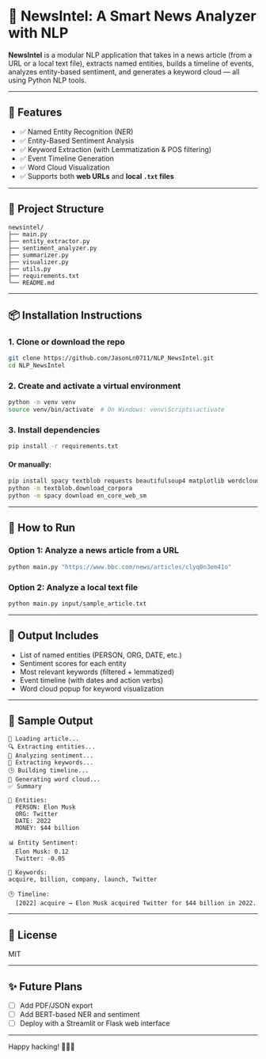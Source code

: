 # 🧠 NewsIntel: A Smart News Analyzer with NLP

**NewsIntel** is a modular NLP application that takes in a news article (from a URL or a local text file), extracts named entities, builds a timeline of events, analyzes entity-based sentiment, and generates a keyword cloud — all using Python NLP tools.

---

## 🚀 Features

- ✅ Named Entity Recognition (NER)
- ✅ Entity-Based Sentiment Analysis
- ✅ Keyword Extraction (with Lemmatization & POS filtering)
- ✅ Event Timeline Generation
- ✅ Word Cloud Visualization
- ✅ Supports both **web URLs** and **local `.txt` files**

---

## 📁 Project Structure

```
newsintel/
├── main.py
├── entity_extractor.py
├── sentiment_analyzer.py
├── summarizer.py
├── visualizer.py
├── utils.py
├── requirements.txt
└── README.md
```

---

## 📦 Installation Instructions

### 1. Clone or download the repo
```bash
git clone https://github.com/JasonLn0711/NLP_NewsIntel.git
cd NLP_NewsIntel
```

### 2. Create and activate a virtual environment
```bash
python -m venv venv
source venv/bin/activate  # On Windows: venv\Scripts\activate
```

### 3. Install dependencies
```bash
pip install -r requirements.txt
```

#### Or manually:
```bash
pip install spacy textblob requests beautifulsoup4 matplotlib wordcloud
python -m textblob.download_corpora
python -m spacy download en_core_web_sm
```

---

## 🧪 How to Run

### Option 1: Analyze a news article from a **URL**
```bash
python main.py "https://www.bbc.com/news/articles/clyq0n3em41o"
```

### Option 2: Analyze a **local text file**
```bash
python main.py input/sample_article.txt
```

---

## 🧠 Output Includes

- List of named entities (PERSON, ORG, DATE, etc.)
- Sentiment scores for each entity
- Most relevant keywords (filtered + lemmatized)
- Event timeline (with dates and action verbs)
- Word cloud popup for keyword visualization

---

## 🧊 Sample Output
```
🔄 Loading article...
🔍 Extracting entities...
💬 Analyzing sentiment...
🧠 Extracting keywords...
🕒 Building timeline...
🎨 Generating word cloud...
✅ Summary

📌 Entities:
  PERSON: Elon Musk
  ORG: Twitter
  DATE: 2022
  MONEY: $44 billion

📊 Entity Sentiment:
  Elon Musk: 0.12
  Twitter: -0.05

🔑 Keywords:
acquire, billion, company, launch, Twitter

🕒 Timeline:
  [2022] acquire → Elon Musk acquired Twitter for $44 billion in 2022.
```

---

## 📘 License
MIT

---

## ✨ Future Plans
- [ ] Add PDF/JSON export
- [ ] Add BERT-based NER and sentiment
- [ ] Deploy with a Streamlit or Flask web interface

---

Happy hacking! 🧠💬🚀
